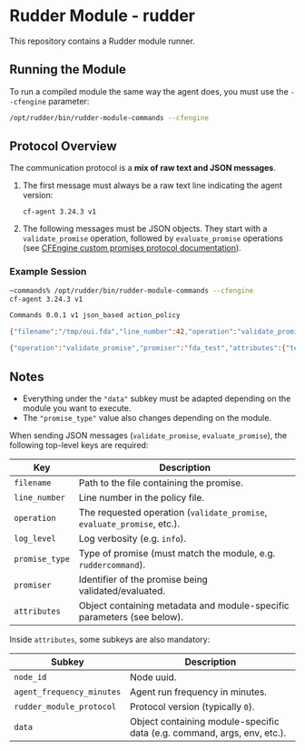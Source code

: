 # Rudder Module - rudder

This repository contains a Rudder module runner.

## Running the Module

To run a compiled module the same way the agent does, you must use the `--cfengine` parameter:

```bash
/opt/rudder/bin/rudder-module-commands --cfengine
````

## Protocol Overview

The communication protocol is a **mix of raw text and JSON messages**.

1. The first message must always be a raw text line indicating the agent version:

   ```
   cf-agent 3.24.3 v1
   ```

2. The following messages must be JSON objects. They start with a `validate_promise` operation, followed by `evaluate_promise` operations (see [CFEngine custom promises protocol documentation](https://docs.cfengine.com/docs/3.24/reference-promise-types-custom.html#protocol)).

### Example Session

```bash
~commands% /opt/rudder/bin/rudder-module-commands --cfengine
cf-agent 3.24.3 v1

Commands 0.0.1 v1 json_based action_policy

{"filename":"/tmp/oui.fda","line_number":42,"operation":"validate_promise","log_level":"info","promise_type":"ruddercommand","promiser":"fda_test","attributes":{"node_id":"root","agent_frequency_minutes":"5","rudder_module_protocol":0,"data":{"args":"","chdir":"","command":"/bin/true /tmp/.tmpcMCLwA/target.txt","compliant_codes":"","env_vars":"","gid":"1000","in_shell":false,"output_to_file":"","repaired_codes":"0","run_in_audit_mode":false,"shell_path":"/bin/sh","show_content":true,"stdin":"","stdin_add_newline":true,"strip_output":false,"timeout":"30","uid":"1000","umask":"0022"}}}

{"operation":"validate_promise","promiser":"fda_test","attributes":{"temporary_dir":"/var/rudder/tmp/","backup_dir":"/var/rudder/modified-files/","state_dir":"/var/rudder/cfengine-community/state/","node_id":"root","agent_frequency_minutes":5,"rudder_module_protocol":0,"report_id":null,"data":{"args":"","chdir":"","command":"/bin/true /tmp/.tmpcMCLwA/target.txt","compliant_codes":"","env_vars":"","gid":"1000","in_shell":false,"output_to_file":"","repaired_codes":"0","run_in_audit_mode":false,"shell_path":"/bin/sh","show_content":true,"stdin":"","stdin_add_newline":true,"strip_output":false,"timeout":"30","uid":"1000","umask":"0022"},"action_policy":"fix"},"result":"valid"}
```

## Notes

* Everything under the `"data"` subkey must be adapted depending on the module you want to execute.
* The `"promise_type"` value also changes depending on the module.

When sending JSON messages (`validate_promise`, `evaluate_promise`), the following top-level keys are required:

| Key          | Description                                                                 |
|--------------|-----------------------------------------------------------------------------|
| `filename`   | Path to the file containing the promise.                                    |
| `line_number`| Line number in the policy file.                                             |
| `operation`  | The requested operation (`validate_promise`, `evaluate_promise`, etc.).     |
| `log_level`  | Log verbosity (e.g. `info`).                                                |
| `promise_type` | Type of promise (must match the module, e.g. `ruddercommand`).            |
| `promiser`   | Identifier of the promise being validated/evaluated.                        |
| `attributes` | Object containing metadata and module-specific parameters (see below).      |

Inside `attributes`, some subkeys are also mandatory:

| Subkey            | Description                                                             |
|-------------------|-------------------------------------------------------------------------|
| `node_id`         | Node uuid.                                                              |
| `agent_frequency_minutes` | Agent run frequency in minutes.                                         |
| `rudder_module_protocol` | Protocol version (typically `0`).                                       |
| `data`            | Object containing module-specific data (e.g. command, args, env, etc.). |


